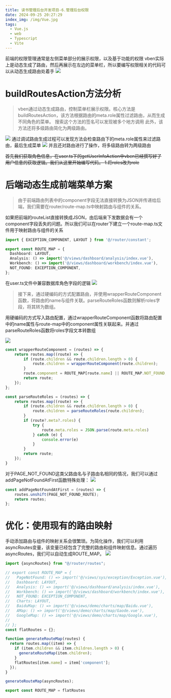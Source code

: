 ```yaml
---
title: 读书管理后台开发项目-6.管理后台权限
date: 2024-09-25 20:27:29
index_img: /img/Vue.jpg
tags:
  - Vue.js
  - web
  - Typescript
  - Vite
---
```

前端的权限管理通常是左侧菜单部分的展示权限，以及基于功能的权限
vben实际上是动态生成了路由，然后再展示在左边的菜单栏，所以要编写权限相关的代码可以从动态生成路由处着手
![](https://picbed-1251050137.cos.ap-nanjing.myqcloud.com/20240925205325.png)

# buildRoutesAction方法分析
> vben通过动态生成路由，控制菜单栏展示权限。核心方法是buildRoutesAction，该方法根据路由的meta.role属性过滤路由，从而生成不同角色的菜单。
搜索这个方法的签名可以发现被多个地方调用
> 此外，该方法还将多级路由简化为两级路由。

![](https://picbed-1251050137.cos.ap-nanjing.myqcloud.com/20240925205456.png)
通过调试路由生成过程可以发现方法会检查路由下的meta.role属性来过滤路由，最后生成菜单
![](https://picbed-1251050137.cos.ap-nanjing.myqcloud.com/20240925210124.png)
并且还对路由进行了操作，将多级路由转为两级路由

~~首先我们获取角色信息，在user.ts下的getUserInfoAction中vben已经撰写好了用户信息的获取逻辑。我们从这里开始编写代码。
1.将roles改为role~~

# 后端动态生成前端菜单方案
> 由于前端路由列表中的component字段无法直接转换为JSON并传递给后端，我们需要在router/route-map.ts中映射路由与组件的关系。
> 
如果把前端的routeList直接转换成JSON，由后端来下发数据会有一个component字段丢失的问题。所以我们可以在router下建立一个route-map.ts文件用于映射路由与组件的关系
```typescript
import { EXCEPTION_COMPONENT, LAYOUT } from '@/router/constant';

export const ROUTE_MAP = {
  Dashboard: LAYOUT,
  Analysis: () => import('@/views/dashboard/analysis/index.vue'),
  Workbench: () => import('@/views/dashboard/workbench/index.vue'),
  NOT_FOUND: EXCEPTION_COMPONENT,
};

```
在user.ts文件中兼容数据库角色字段的逻辑
![](https://picbed-1251050137.cos.ap-nanjing.myqcloud.com/20240926194648.png)

>接下来，通过硬编码的方式配置路由，并使用wrapperRouteComponent函数，将路由的name与组件关联。parseRouteRoles函数则解析roles字段，将其转为数组。

用硬编码的方式写入路由配置，通过wrapperRouteComponent函数将路由配置中的name属性与route-map中的component属性关联起来。并通过parseRouteRoles函数将roles字段文本转数组

![](https://picbed-1251050137.cos.ap-nanjing.myqcloud.com/20240926194818.png)
```typescript
const wrapperRouteComponent = (routes) => {
    return routes.map((route) => {
        if (route.children && route.children.length > 0) {
            route.children = wrapperRouteComponent(route.children);
        }
        route.component = ROUTE_MAP[route.name] || ROUTE_MAP.NOT_FOUND;
        return route;
    });
};

const parseRouteRoles = (routes) => {
    return routes.map((route) => {
        if (route.children && route.children.length > 0) {
            route.children = parseRouteRoles(route.children);
        }
        if (route?.meta?.roles) {
            try {
                route.meta.roles = JSON.parse(route.meta.roles)
            } catch (e) {
                console.error(e)
            }
        }
        return route;
    });
}
```
对于PAGE_NOT_FOUND这类父路由名与子路由名相同的情况，我们可以通过addPageNotFoundAtFirst函数特殊处理：
![](https://picbed-1251050137.cos.ap-nanjing.myqcloud.com/20240926200838.png)
```typescript
const addPageNotFoundAtFirst = (routes) => {
    routes.unshift(PAGE_NOT_FOUND_ROUTE);
    return routes;
};
```
# 优化：使用现有的路由映射
手动添加路由与组件的映射关系会很繁琐。为简化操作，我们可以利用asyncRoutes变量，该变量已经包含了完整的路由和组件映射信息。通过遍历asyncRoutes，我们可以自动生成ROUTE_MAP。
![](https://picbed-1251050137.cos.ap-nanjing.myqcloud.com/20240926201257.png)
```typescript
import {asyncRoutes} from "@/router/routes";

// export const ROUTE_MAP = {
//   PageNotFound: () => import('@/views/sys/exception/Exception.vue'),
//   Dashboard: LAYOUT,
//   Analysis: () => import('@/views/dashboard/analysis/index.vue'),
//   Workbench: () => import('@/views/dashboard/workbench/index.vue'),
//   NOT_FOUND: EXCEPTION_COMPONENT,
//   Charts: LAYOUT,
//   BaiduMap: () => import('@/views/demo/charts/map/Baidu.vue'),
//   AMap: () => import('@/views/demo/charts/map/Gaode.vue'),
//   GoogleMap: () => import('@/views/demo/charts/map/Google.vue'),
//
// };
const flatRoutes = {};

function generateRouteMap(routes) {
  return routes.map((item) => {
    if (item.children && item.children.length > 0) {
      generateRouteMap(item.children);
    }
    flatRoutes[item.name] = item['component'];
  });
}

generateRouteMap(asyncRoutes);

export const ROUTE_MAP = flatRoutes

```
